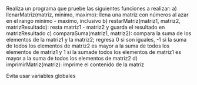 Realiza un programa que pruebe las siguientes funciones a realizar:
a) llenarMatriz(matriz, minimo, maximo): llena una matriz con números al
azar en el rango minimo - maximo, inclusivo
b) restarMatriz(matriz1, matriz2, matrizResultado): resta matriz1 -
matriz2 y guarda el resultado en matrizResultado
c) comparaSuma(matriz1, matriz2): compara la suma de los elementos de la
matriz1 y la matriz2; regresa 0 si son iguales, -1 si la suma de todos los elementos de matriz2 es mayor a la suma de todos los elementos de matriz1 y 1 si la sumade todos los elementos de matriz1 es mayor a la suma de todos los elementos de matriz2
d) imprimirMatriz(matriz): imprime el contenido de la matriz

Evita usar variables globales
